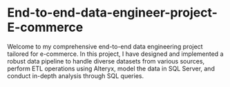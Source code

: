 # End-to-end-data-engineer-project-E-commerce
Welcome to my comprehensive end-to-end data engineering project tailored for e-commerce. In this project, I have designed and implemented a robust data pipeline to handle diverse datasets from various sources, perform ETL operations using Alteryx, model the data in SQL Server, and conduct in-depth analysis through SQL queries.
